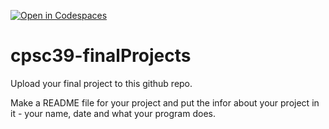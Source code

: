 [![Open in Codespaces](https://classroom.github.com/assets/launch-codespace-2972f46106e565e64193e422d61a12cf1da4916b45550586e14ef0a7c637dd04.svg)](https://classroom.github.com/open-in-codespaces?assignment_repo_id=19900856)
# cpsc39-finalProjects

Upload your final project to this github repo.

Make a README file for your project and put the infor about your project in it - your name, date and what your program does.
